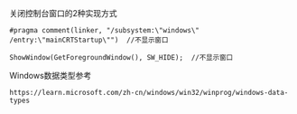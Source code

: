 关闭控制台窗口的2种实现方式
```
#pragma comment(linker, "/subsystem:\"windows\" /entry:\"mainCRTStartup\"")  //不显示窗口

ShowWindow(GetForegroundWindow(), SW_HIDE);  //不显示窗口
```

Windows数据类型参考
```
https://learn.microsoft.com/zh-cn/windows/win32/winprog/windows-data-types
```